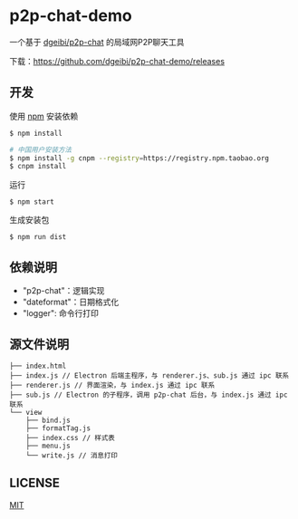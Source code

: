 # p2p-chat-demo

一个基于 [dgeibi/p2p-chat](https://github.com/dgeibi/p2p-chat) 的局域网P2P聊天工具

下载：https://github.com/dgeibi/p2p-chat-demo/releases

## 开发

使用 [npm](https://nodejs.org/en/download/current/) 安装依赖

``` sh
$ npm install

# 中国用户安装方法
$ npm install -g cnpm --registry=https://registry.npm.taobao.org
$ cnpm install
```

运行

```
$ npm start
```

生成安装包

```
$ npm run dist
```

## 依赖说明

- "p2p-chat"：逻辑实现
- "dateformat"：日期格式化
- "logger": 命令行打印

## 源文件说明

```
├── index.html
├── index.js // Electron 后端主程序，与 renderer.js、sub.js 通过 ipc 联系
├── renderer.js // 界面渲染，与 index.js 通过 ipc 联系
├── sub.js // Electron 的子程序，调用 p2p-chat 后台，与 index.js 通过 ipc 联系
└── view
    ├── bind.js
    ├── formatTag.js
    ├── index.css // 样式表
    ├── menu.js
    └── write.js // 消息打印
```

## LICENSE

[MIT](LICENSE)
